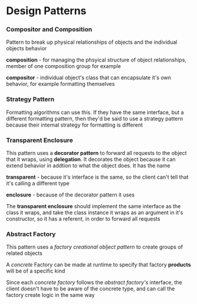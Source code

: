 # Design Patterns

### Compositor and Composition
Pattern to break up physical relationships of objects and the individual objects behavior

**composition** - for managing the phsyical structure of object relationships, member of one composition group for example

**compositor** - individual object's class that can encapsulate it's own behavior, for example formatting themselves

### Strategy Pattern
Formatting algorithms can use this. If they have the same interface, but a different formatting pattern, then they'd be said to use a strategy pattern because their internal strategy for formatting is different

### Transparent Enclosure
This pattern uses a **decorator pattern** to forward all requests to the object that it wraps, using **delegation**. It decorates the object because it can extend behavior in addtion to what the object does. It has the name 

**transparent** - because it's interface is the same, so the client can't tell that it's calling a different type

**enclosure** - because of the decorator pattern it uses

The **transparent enclosure** should implement the same interface as the class it wraps, and take the class instance it wraps as an argument in it's constructor, so it has a referent, in order to forward all requests 

### Abstract Factory
This pattern uses a *factory creational oblject pattern* to create groups of related objects

A *concrete* Factory can be made at runtime to specify that factory **products** will be of a specific kind

Since each *concrete factory* follows the *abstract factory's* interface, the client doesn't have to be aware of the concrete type, and can call the factory create logic in the same way

